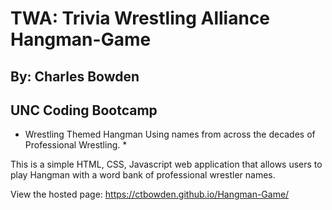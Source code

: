 # TWA: Trivia Wrestling Alliance Hangman-Game
## By: Charles Bowden
## UNC Coding Bootcamp

* Wrestling Themed Hangman Using names from across the decades of Professional Wrestling. *

This is a simple HTML, CSS, Javascript web application that allows users to play Hangman with a word bank of professional wrestler names.

View the hosted page: https://ctbowden.github.io/Hangman-Game/
